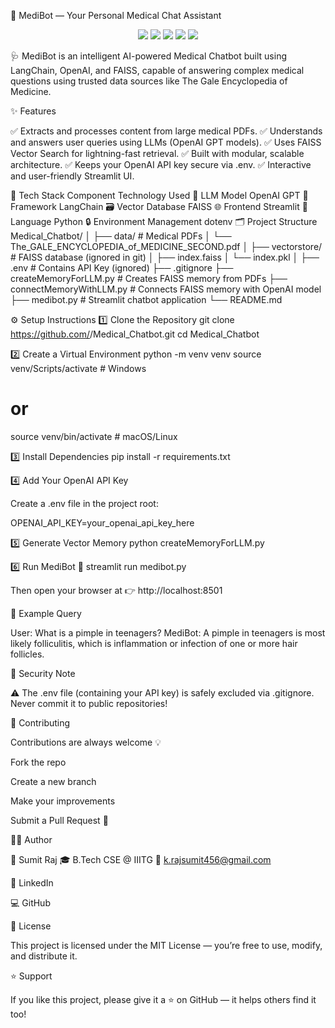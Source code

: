 🧠 MediBot — Your Personal Medical Chat Assistant
<p align="center"> <img src="https://img.shields.io/badge/Python-3.10+-blue.svg?style=for-the-badge&logo=python" /> <img src="https://img.shields.io/badge/Framework-LangChain-orange.svg?style=for-the-badge&logo=chainlink" /> <img src="https://img.shields.io/badge/Database-FAISS-green.svg?style=for-the-badge&logo=vectorworks" /> <img src="https://img.shields.io/badge/LLM-OpenAI-brightgreen.svg?style=for-the-badge&logo=openai" /> <img src="https://img.shields.io/badge/UI-Streamlit-red.svg?style=for-the-badge&logo=streamlit" /> </p>

🩺 MediBot is an intelligent AI-powered Medical Chatbot built using LangChain, OpenAI, and FAISS, capable of answering complex medical questions using trusted data sources like The Gale Encyclopedia of Medicine.

✨ Features

✅ Extracts and processes content from large medical PDFs.
✅ Understands and answers user queries using LLMs (OpenAI GPT models).
✅ Uses FAISS Vector Search for lightning-fast retrieval.
✅ Built with modular, scalable architecture.
✅ Keeps your OpenAI API key secure via .env.
✅ Interactive and user-friendly Streamlit UI.

🧩 Tech Stack
Component	Technology Used
🧠 LLM Model	OpenAI GPT
🔗 Framework	LangChain
🗃️ Vector Database	FAISS
🌐 Frontend	Streamlit
🧰 Language	Python
🔒 Environment Management	dotenv
🗂️ Project Structure
Medical_Chatbot/
│
├── data/                     # Medical PDFs
│   └── The_GALE_ENCYCLOPEDIA_of_MEDICINE_SECOND.pdf
│
├── vectorstore/              # FAISS database (ignored in git)
│   ├── index.faiss
│   └── index.pkl
│
├── .env                      # Contains API Key (ignored)
├── .gitignore
├── createMemoryForLLM.py     # Creates FAISS memory from PDFs
├── connectMemoryWithLLM.py   # Connects FAISS memory with OpenAI model
├── medibot.py                # Streamlit chatbot application
└── README.md

⚙️ Setup Instructions
1️⃣ Clone the Repository
git clone https://github.com/<your-username>/Medical_Chatbot.git
cd Medical_Chatbot

2️⃣ Create a Virtual Environment
python -m venv venv
source venv/Scripts/activate     # Windows
# or
source venv/bin/activate         # macOS/Linux

3️⃣ Install Dependencies
pip install -r requirements.txt

4️⃣ Add Your OpenAI API Key

Create a .env file in the project root:

OPENAI_API_KEY=your_openai_api_key_here

5️⃣ Generate Vector Memory
python createMemoryForLLM.py

6️⃣ Run MediBot 🧠
streamlit run medibot.py


Then open your browser at 👉 http://localhost:8501

💬 Example Query

User: What is a pimple in teenagers?
MediBot: A pimple in teenagers is most likely folliculitis, which is inflammation or infection of one or more hair follicles.

🔐 Security Note

⚠️ The .env file (containing your API key) is safely excluded via .gitignore.
Never commit it to public repositories!

🤝 Contributing

Contributions are always welcome 💡

Fork the repo

Create a new branch

Make your improvements

Submit a Pull Request 🚀

👨‍💻 Author

👋 Sumit Raj
🎓 B.Tech CSE @ IIITG
📧 k.rajsumit456@gmail.com

🔗 LinkedIn

💻 GitHub

📜 License

This project is licensed under the MIT License — you’re free to use, modify, and distribute it.

⭐ Support

If you like this project, please give it a ⭐ on GitHub — it helps others find it too!

